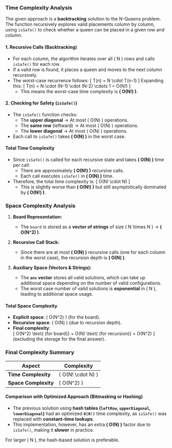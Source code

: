 ### **Time Complexity Analysis**

The given approach is a **backtracking** solution to the N-Queens problem. The function recursively explores valid placements column by column, using `isSafe()` to check whether a queen can be placed in a given row and column.

#### **1. Recursive Calls (Backtracking)**

- For each column, the algorithm iterates over all \( N \) rows and calls `isSafe()` for each row.
- If a valid row is found, it places a queen and moves to the next column recursively.
- The worst-case recurrence follows:
  \[
  T(n) = N \cdot T(n-1)
  \]
  Expanding this:
  \[
  T(n) = N \cdot (N-1) \cdot (N-2) \cdots 1 = O(N!)
  \]
  - This means the worst-case time complexity is **\( O(N!) \)**.

#### **2. Checking for Safety (`isSafe()`)**

- The `isSafe()` function checks:
  - The **upper diagonal** → At most \( O(N) \) operations.
  - The **same row** (leftward) → At most \( O(N) \) operations.
  - The **lower diagonal** → At most \( O(N) \) operations.
- Each call to `isSafe()` takes **\( O(N) \)** in the worst case.

#### **Total Time Complexity**

- Since `isSafe()` is called for each recursive state and takes **\( O(N) \)** time per call:
  - There are approximately **\( O(N!) \)** recursive calls.
  - Each call executes `isSafe()` in **\( O(N) \)** time.
- Therefore, the total time complexity is:
  \[
  O(N! \cdot N)
  \]
  - This is slightly worse than **\( O(N!) \)** but still asymptotically dominated by **\( O(N!) \)**.

### **Space Complexity Analysis**

1. **Board Representation:**

   - The `board` is stored as a **vector of strings** of size \( N \times N \) → **\( O(N^2) \)**.

2. **Recursive Call Stack:**

   - Since there are at most **\( O(N) \)** recursive calls (one for each column in the worst case), the recursion depth is **\( O(N) \)**.

3. **Auxiliary Space (Vectors & Strings):**
   - The **`ans` vector** stores all valid solutions, which can take up additional space depending on the number of valid configurations.
   - The worst case number of valid solutions is **exponential** in \( N \), leading to additional space usage.

#### **Total Space Complexity**

- **Explicit space**: \( O(N^2) \) (for the board).
- **Recursive space**: \( O(N) \) (due to recursion depth).
- **Final complexity**:  
  \[
  O(N^2) \text{ (for board)} + O(N) \text{ (for recursion)} = O(N^2)
  \]
  (excluding the storage for the final answer).

### **Final Complexity Summary**

| Aspect               | Complexity          |
| -------------------- | ------------------- |
| **Time Complexity**  | \( O(N! \cdot N) \) |
| **Space Complexity** | \( O(N^2) \)        |

#### **Comparison with Optimized Approach (Bitmasking or Hashing)**

- The previous solution using **hash tables (`leftRow`, `upperDiagonal`, `lowerDiagonal`)** had an optimized **`O(N!)`** time complexity, as `isSafe()` was replaced with **constant-time lookups**.
- This implementation, however, has an extra **\( O(N) \)** factor due to `isSafe()`, making it **slower** in practice.

For larger \( N \), the hash-based solution is preferable.
